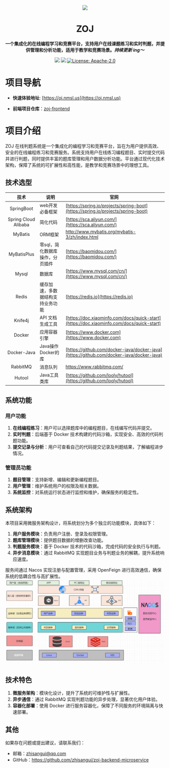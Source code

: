 <p align="center">
    <a href="" target="_blank">
      <img src="https://oj.nmsl.us/img/oj-logo.2d64644b.png" width="280" />
    </a>
</p>

<h1 align="center"> ZOJ </h1>
<p align="center"><strong>一个集成化的在线编程学习和竞赛平台，支持用户在线课题练习和实时判题，并提供管理和分析功能，适用于教学和竞赛场景。<em>持续更新 ing～</em></strong></p>

<div align="center">
    <a href="https://github.com/zhisangui/zoj-backend-microservice"><img src="https://img.shields.io/badge/github-项目地址-yellow.svg?style=plasticr"></a>
    <a href="https://github.com/zhisangui/zoj-frontend"><img src="https://img.shields.io/badge/前端-项目地址-blueviolet.svg?style=plasticr"></a>
    <a href="https://github.com/zhisangui/zoj-backend-microservice/blob/main/LICENSE" target="_blank">
        <img alt="License: Apache-2.0" src="https://img.shields.io/badge/License-Apache--2.0-blue.svg">
    </a> 

</div>





# 项目导航
* **快速体验地址**: [https://oj.nmsl.us](https://oj.nmsl.us)
- **前端项目仓库**：[zoj-frontend](https://github.com/zhisangui/zoj-frontend)

# 项目介绍
ZOJ 在线判题系统是一个集成化的编程学习和竞赛平台，旨在为用户提供高效、安全的在线编程练习和竞赛服务。系统支持用户在线练习编程题目、实时提交代码并进行判题，同时提供丰富的题库管理和用户数据分析功能。平台通过现代化技术架构，保障了系统的可扩展性和高性能，是教学和竞赛场景中的理想工具。

## 技术选型

|          技术          | 说明                | 官网                                                                                       |
|:--------------------:|-------------------|------------------------------------------------------------------------------------------|
|      SpringBoot      | web开发必备框架         | [https://spring.io/projects/spring-boot](https://spring.io/projects/spring-boot)         |
| Spring Cloud Alibaba | 简化代码              | [https://sca.aliyun.com/](https://sca.aliyun.com/)                                       |
|       MyBatis        | ORM框架             | http://www.mybatis.org/mybatis-3/zh/index.html                                           |
|     MyBatisPlus      | 零sql，简化数据库操作，分页插件 | [https://baomidou.com/](https://baomidou.com/)                                           |
|        Mysql         | 数据库               | [https://www.mysql.com/cn/](https://www.mysql.com/cn/)                                                     |
|        Redis         | 缓存加速，多数据结构支持业务功能  | [https://redis.io](https://redis.io)                                                     |
|       Knife4j        | API 文档生成工具        | [https://doc.xiaominfo.com/docs/quick-start](https://doc.xiaominfo.com/docs/quick-start)                                                     |
|        Docker        | 应用容器引擎            | [https://www.docker.com](https://www.docker.com)                                         |
|     Docker-Java      | Java操作Docker的库    | [https://github.com/docker-java/docker-java](https://github.com/docker-java/docker-java) |
|       RabbitMQ       | 消息队列              | https://www.rabbitmq.com/                                                                |
|        Hutool        | Java工具类库          | [https://github.com/looly/hutool](https://github.com/looly/hutool)                       |



## 系统功能

### 用户功能
1. **在线编程练习**：用户可以选择题库中的编程题目，在线编写代码并提交。
2. **实时判题**：后端基于 Docker 技术构建的代码沙箱，实现安全、高效的代码判题功能。
3. **提交记录与分析**：用户可查看自己的代码提交记录及判题结果，了解编程进步情况。

### 管理员功能
1. **题目管理**：支持新增、编辑和更新编程题目。
2. **用户管理**：维护系统用户的权限及相关数据。
3. **系统监控**：对系统运行状态进行监控和维护，确保服务的稳定性。

## 系统架构
本项目采用微服务架构设计，将系统划分为多个独立的功能模块，具体如下：

1. **用户服务模块**：负责用户注册、登录及权限管理。
2. **题库管理模块**：提供题目数据的增删改查功能。
3. **判题服务模块**：基于 Docker 技术的代码沙箱，完成代码的安全执行与判题。
4. **异步消息模块**：通过 RabbitMQ 实现题目业务与判题业务的解耦，提升系统响应速度。

服务间通过 Nacos 实现注册与配置管理，采用 OpenFeign 进行高效通信，确保系统的低耦合性与高扩展性。
![系统架构图](./images/architecture.png "系统架构图")
## 技术特色
1. **微服务架构**：模块化设计，提升了系统的可维护性与扩展性。
2. **异步通信**：通过 RabbitMQ 实现判题功能的异步处理，显著优化用户体验。
3. **容器化部署**：使用 Docker 进行服务容器化，保障了不同服务的环境隔离与快速部署。


## 其他
如果存在问题或提出建议，请联系我们：

- 邮箱：zhisangui@qq.com
- GitHub：https://github.com/zhisangui/zoj-backend-microservice